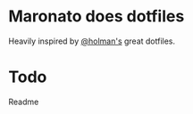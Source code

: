 # Maronato does dotfiles

Heavily inspired by [@holman's](https://github.com/holman/dotfiles) great dotfiles.

# Todo

Readme
